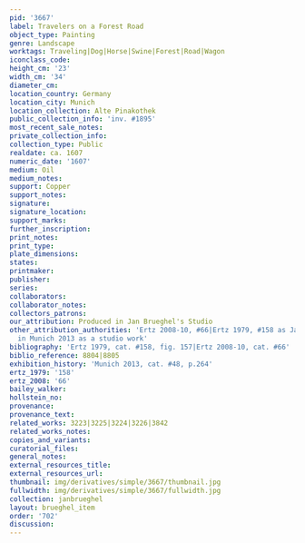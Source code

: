 ```yaml
---
pid: '3667'
label: Travelers on a Forest Road
object_type: Painting
genre: Landscape
worktags: Traveling|Dog|Horse|Swine|Forest|Road|Wagon
iconclass_code:
height_cm: '23'
width_cm: '34'
diameter_cm:
location_country: Germany
location_city: Munich
location_collection: Alte Pinakothek
public_collection_info: 'inv. #1895'
most_recent_sale_notes:
private_collection_info:
collection_type: Public
realdate: ca. 1607
numeric_date: '1607'
medium: Oil
medium_notes:
support: Copper
support_notes:
signature:
signature_location:
support_marks:
further_inscription:
print_notes:
print_type:
plate_dimensions:
states:
printmaker:
publisher:
series:
collaborators:
collaborator_notes:
collectors_patrons:
our_attribution: Produced in Jan Brueghel's Studio
other_attribution_authorities: 'Ertz 2008-10, #66|Ertz 1979, #158 as Jan and studio|Neumeister
  in Munich 2013 as a studio work'
bibliography: 'Ertz 1979, cat. #158, fig. 157|Ertz 2008-10, cat. #66'
biblio_reference: 8804|8805
exhibition_history: 'Munich 2013, cat. #48, p.264'
ertz_1979: '158'
ertz_2008: '66'
bailey_walker:
hollstein_no:
provenance:
provenance_text:
related_works: 3223|3225|3224|3226|3842
related_works_notes:
copies_and_variants:
curatorial_files:
general_notes:
external_resources_title:
external_resources_url:
thumbnail: img/derivatives/simple/3667/thumbnail.jpg
fullwidth: img/derivatives/simple/3667/fullwidth.jpg
collection: janbrueghel
layout: brueghel_item
order: '702'
discussion:
---
```


